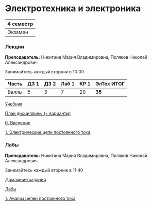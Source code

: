# Электротехника и электроника

|4 семестр|
|---|
|Экзамен|

### Лекции

**Преподаватель:** Никитина Мария Владимировна, Поляков Николай Александрович

Занимайтесь каждый вторник в 10:00

| Часть | ДЗ 1 | ДЗ 2 | Лаб 1 | КР 1 | **ЭлТех ИТОГ**|
| ---   | --- | --- | --- | --- | --- |
| Баллы   | 5 | 3 | 7 | 20 | **35** |

[Учебник](https://books.ifmo.ru/file/pdf/493.pdf)

[План дисциплины (+ варианты)](Files/Electricals/00_примерный_план_М32xxх.pdf)

[0. Введение](Files/Electricals/лек00_описание_дисциплины.pdf)

[1. Электрические цепи постоянного тока](Files/Electricals/лек01_ЭЦ_постоянного_тока.pdf)

### Лабы

**Преподаватель:** Никитина Мария Владимировна, Поляков Николай Александрович

Занимайтесь каждый вторник в 11:40

[Домашние задания](Files/Electricals/00_var_dz.pdf)

[Лабы](https://books.ifmo.ru/file/pdf/2482.pdf)

[1. Анализ цепей постоянного тока](Files/Electricals/пр_лаб01_Анализ_цепей_постоянного_тока.pdf)
